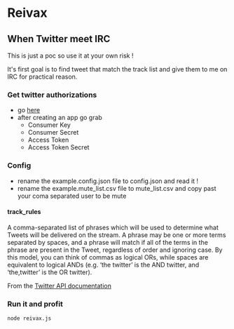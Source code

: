 # Reivax
## When Twitter meet IRC

This is just a poc so use it at your own risk !

It's first goal is to find tweet that match the track list and give them to me on IRC for practical reason.

### Get twitter authorizations

* go [here](https://apps.twitter.com/)
* after creating an app go grab
  * Consumer Key
  * Consumer Secret
  * Access Token
  * Access Token Secret

### Config

* rename the example.config.json file to config.json and read it !
* rename the example.mute_list.csv file to mute_list.csv and copy past your coma separated user to be mute

#### track_rules

A comma-separated list of phrases which will be used to determine what Tweets will be delivered on the stream. A phrase may be one or more terms separated by spaces, and a phrase will match if all of the terms in the phrase are present in the Tweet, regardless of order and ignoring case. By this model, you can think of commas as logical ORs, while spaces are equivalent to logical ANDs (e.g. ‘the twitter’ is the AND twitter, and ‘the,twitter’ is the OR twitter).

From the [Twitter API documentation](https://dev.twitter.com/streaming/overview/request-parameters#track)

### Run it and profit

`node reivax.js`